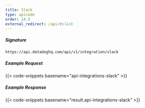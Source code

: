 ```yaml
---
title: Slack
type: apicode
order: 14.5
external_redirect: /api/#slack
---
```


##### Signature
`https://api.datadoghq.com/api/v1/integration/slack`

##### Example Request
{{< code-snippets basename="api-integrations-slack" >}}
##### Example Response
{{< code-snippets basename="result.api-integrations-slack" >}}

